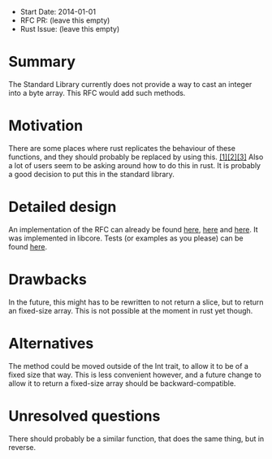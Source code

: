 - Start Date: 2014-01-01
- RFC PR: (leave this empty)
- Rust Issue: (leave this empty)

# Summary

The Standard Library currently does not provide a way to cast an integer into a byte array. This RFC would add such methods. 

# Motivation


There are some places where rust replicates the behaviour of these functions, and they should probably be replaced by using this. [[1]](https://github.com/rust-lang/rust/blob/master/src/libstd/io/extensions.rs#L80)[[2]](https://github.com/rust-lang/rust/blob/master/src/libstd/io/extensions.rs#L121)[[3]](https://github.com/rust-lang/rust/blob/master/src/librustc_back/sha2.rs#L24) Also a lot of users seem to be asking around how to do this in rust. It is probably a good decision to put this in the standard library. 

# Detailed design

An implementation of the RFC can already be found [here](https://github.com/Binero/rust/blob/master/src/libcore/num/mod.rs#L373), [here](https://github.com/Binero/rust/blob/master/src/libcore/num/mod.rs#L464) and [here](https://github.com/Binero/rust/blob/master/src/libcore/num/mod.rs#L594). 
It was implemented in libcore. Tests (or examples as you please) can be found [here](https://github.com/Binero/rust/blob/master/src/libcoretest/num/mod.rs#L122).

# Drawbacks

In the future, this might has to be rewritten to not return a slice, but to return an fixed-size array. This is not possible at the moment in rust yet though. 

# Alternatives

The method could be moved outside of the Int trait, to allow it to be of a fixed size that way. This is less convenient however, and a future change to allow it to return a fixed-size array should be backward-compatible. 

# Unresolved questions

There should probably be a similar function, that does the same thing, but in reverse. 